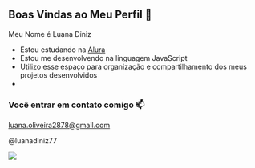 ## Boas Vindas ao Meu Perfil 🖤

Meu Nome é Luana Diniz

- Estou estudando na [Alura](https://www.alura.com.br)
- Estou me desenvolvendo na linguagem JavaScript
- Utilizo esse espaço para organização e compartilhamento dos meus projetos desenvolvidos
- 
### Você entrar em contato comigo 📫

luana.oliveira2878@gmail.com

@luanadiniz77

![](https://media.tenor.com/vUo5ekkGYGUAAAAi/szimatol%C3%B3kutya-sniffing-dog.gif)

